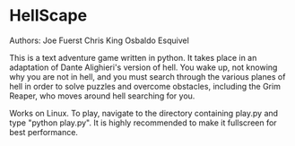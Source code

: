 # HellScape

Authors:
Joe Fuerst
Chris King
Osbaldo Esquivel

This is a text adventure game written in python. It takes place in an adaptation of Dante Alighieri's version of hell. You wake up, not knowing why you are not in hell, and you must search through the various planes of hell in order to solve puzzles and overcome obstacles, including the Grim Reaper, who moves around hell searching for you.

Works on Linux. To play, navigate to the directory containing play.py and type "python play.py". It is highly recommended to make it fullscreen for best performance.
